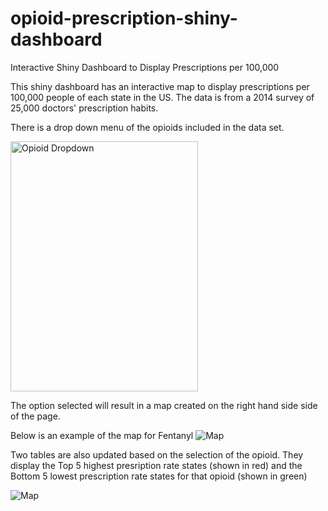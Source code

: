 # opioid-prescription-shiny-dashboard
Interactive Shiny Dashboard to Display Prescriptions per 100,000 

This shiny dashboard has an interactive map to display prescriptions per 100,000 people of each state in the US. The data is from a 2014 survey of 25,000 doctors' prescription habits. 

There is a drop down menu of the opioids included in the data set. 

<img src="/../screenshots/OpioidList.png" width="300" height="400" title="Opioid Dropdown">

The option selected will result in a map created on the right hand side side of the page.

Below is an example of the map for Fentanyl
![Map](/../screenshots/SampleMap.png?raw=true "Optional Title")

Two tables are also updated based on the selection of the opioid. They display the Top 5 highest presription rate states (shown in red) and the Bottom 5 lowest prescription rate states for that opioid (shown in green)

![Map](/../screenshots/SampleTop5.png?raw=true "Optional Title")
